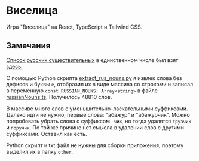 # Виселица

Игра "Виселица" на React, TypeScript и Tailwind CSS. 

## Замечания

[Список русских существительных](other/russian_nouns.txt) в единственном числе был взят [здесь.](https://github.com/Harrix/Russian-Nouns/blob/main/dist/russian_nouns.txt)

С помощью Python скрипта [extract_rus_nouns.py](other/extract_rus_nouns.py) я извлек слова без дефисов и буквы `ё`, отобразил их в виде массива со строками и записал в переменную `const RUSSIAN_NOUNS: Array<string>` в файле [russianNouns.ts](src/russianNouns.ts). Получилось 48810 слов. 

В массиве много слов с уменьшительно-ласкательными суффиксами. Далеко идти не нужно, первые слова: "абажур" и "абажурчик". Можно попробовать убрать слова с суффиксом `-чик`, но тогда удалятся `грузчик` и `поручик`. По той же причине нет смысла в удалении слов с другими суффиксами. Оставил как есть.

Python скрипт и txt файл не нужны для сборки приложения, поэтому выделил их в папку `other`.